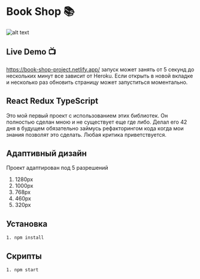# Book Shop 📚

![alt text](<./BookShop.gif>)

## Live Demo 📺

https://book-shop-project.netlify.app/ запуск может занять от 5 секунд до нескольких минут все зависит от Heroku. Если открыть в новой вкладке и несколько раз обновить страницу может запуститься моментально.

## React Redux TypeScript

Это мой первый проект с использованием этих библиотек. Он полностью сделан мною и не существует еще где либо. Делал его 42 дня в будущем обязательно займусь рефакторингом кода когда мои знания позволят это сделать. Любая критика приветствуется.

## Адаптивный дизайн

Проект адаптирован под 5 разрешений

1. 1280px
2. 1000px
3. 768px
4. 460px
5. 320px


## Установка

```
1. npm install
```

## Скрипты

```
1. npm start
```
